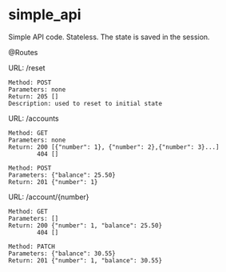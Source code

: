 # simple_api
Simple API code. Stateless. The state is saved in the session.

@Routes

  URL: /reset
  
    Method: POST
    Parameters: none
    Return: 205 []
    Description: used to reset to initial state
  
  URL: /accounts
  
    Method: GET
    Parameters: none
    Return: 200 [{"number": 1}, {"number": 2},{"number": 3}...]
            404 []
          
    Method: POST
    Parameters: {"balance": 25.50}
    Return: 201 {"number": 1}
  
  
  URL: /account/{number}
  
    Method: GET
    Parameters: []
    Return: 200 {"number": 1, "balance": 25.50}
            404 []
          
    Method: PATCH
    Parameters: {"balance": 30.55}
    Return: 201 {"number": 1, "balance": 30.55}
